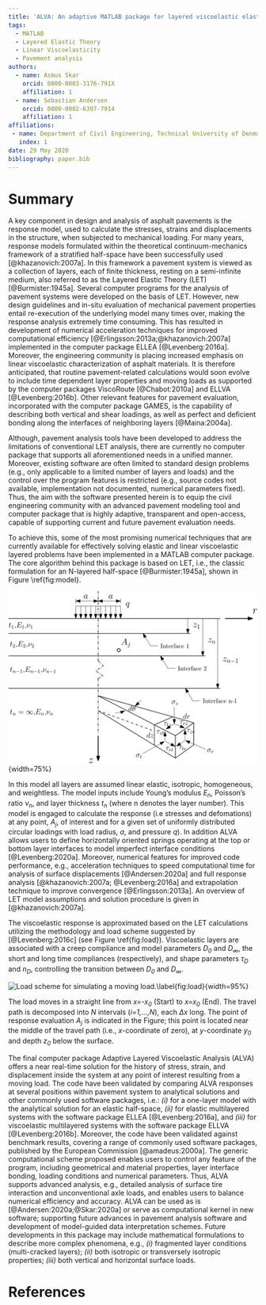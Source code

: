 ```yaml
---
title: 'ALVA: An adaptive MATLAB package for layered viscoelastic elastic analysis'
tags:
  - MATLAB
  - Layered Elastic Theory
  - Linear Viscoelasticity
  - Pavement analysis
authors:
  - name: Asmus Skar
    orcid: 0000-0003-3176-791X
    affiliation: 1
  - name: Sebastian Andersen
    orcid: 0000-0002-6397-7914
    affiliation: 1
affiliations:
 - name: Department of Civil Engineering, Technical University of Denmark, 2800 Kgs. Lyngby, Denmark
   index: 1
date: 29 May 2020
bibliography: paper.bib
---
```


# Summary
A key component in design and analysis of asphalt pavements is the response model, used to calculate the stresses, strains and displacements in the structure, when subjected to mechanical loading. For many years, response models formulated within the theoretical continuum-mechanics framework of a stratified half-space have been successfully used [@khazanovich:2007a]. In this framework a pavement system is viewed as a collection of layers, each of finite thickness, resting on a semi-infinite medium, also referred to as the Layered Elastic Theory (LET) [@Burmister:1945a].  Several computer programs for the analysis of pavement systems were developed on the basis of LET. However, new design guidelines and in-situ evaluation of mechanical pavement properties entail re-execution of the underlying model many times over, making the response analysis extremely time consuming. This has resulted in development of numerical acceleration techniques for improved computational efficiency [@Erlingsson:2013a;@khazanovich:2007a] implemented in the computer package ELLEA [@Levenberg:2016a]. Moreover, the engineering community is placing increased emphasis on linear viscoelastic characterization of asphalt materials. It is therefore anticipated, that routine pavement-related calculations would soon evolve to include time dependent layer properties and moving loads as supported by the computer packages ViscoRoute [@Chabot:2010a] and ELLVA [@Levenberg:2016b]. Other relevant features for pavement evaluation, incorporated with the computer package GAMES, is the capability of describing both vertical and shear loadings, as well as perfect and deficient bonding along the interfaces of neighboring layers [@Maina:2004a].

Although, pavement analysis tools have been developed to address the limitations of conventional LET analysis, there are currently no computer package that supports all aforementioned needs in a unified manner. Moreover, existing software are often limited to standard design problems (e.g., only applicable to a limited number of layers and loads) and the control over the program features is restricted (e.g., source codes not available, implementation not documented, numerical parameters fixed). Thus, the aim with the software presented herein is to equip the civil engineering community with an advanced pavement modeling tool and computer package that is highly adaptive, transparent and open-access, capable of supporting current and future pavement evaluation needs. 

To achieve this, some of the most promising numerical techniques that are currently available for effectively solving elastic and linear viscoelastic layered problems have been implemented in a MATLAB computer package. The core algorithm behind this package is based on LET, i.e., the classic formulation for an N-layered half-space [@Burmister:1945a], shown in Figure \ref{fig:model}.

![N-layered half-space model.\label{fig:model}](images/N_layer.png){width=75%}

In this model all layers are assumed linear elastic, isotropic, homogeneous, and weightless. The model inputs include Young’s modulus <i>E<sub>n</sub></i>, Poisson’s ratio <i>&nu;<sub>n</sub></i>, and layer thickness <i>t<sub>n</sub></i> (where n denotes the layer number). This model is engaged to calculate the response (i.e stresses and defomations) at any point, <i>A<sub>j</sub></i>, of interest and for a given set of uniformly distributed circular loadings with load radius, <i>a</i>, and pressure <i>q</i>). In addition ALVA allows users to define horizontally oriented springs operating at the top or bottom layer interfaces to model imperfect interface conditions [@Levenberg:2020a]. Moreover, numerical features for improved code performance, e.g., acceleration techniques to speed computational time for analysis of surface displacements [@Andersen:2020a] and full response analysis [@khazanovich:2007a; @Levenberg:2016a] and extrapolation technique to improve convergence [@Erlingsson:2013a]. An overview of LET model assumptions and solution procedure is given in [@khazanovich:2007a].

The viscoelastic response is approximated based on the LET calculations utilizing the methodology and load scheme suggested by [@Levenberg:2016c] (see Figure \ref{fig:load}). Viscoelastic layers are associated with a creep compliance and model parameters <i>D<sub>0</sub></i> and <i>D<sub>&infin;</sub></i>, the short and long time compliances (respectively), and shape parameters <i>&tau;<sub>D</sub></i> and <i>n<sub>D</sub></i>, controlling the transition between <i>D<sub>0</sub></i> and <i>D<sub>&infin;</sub></i>. 

![Load scheme for simulating a moving load.\label{fig:load}](images/VE_mesh.png){width=95%}

The load moves in a straight line from <i>x=-x<sub>0</sub></i> (Start) to <i>x=x<sub>0</sub></i> (End). The travel path is decomposed into <i>N</i> intervals (<i>i=1,…,N</i>), each <i>&Delta;x</i> long. The point of response evaluation <i>A<sub>j</sub></i> is indicated in the Figure; this point is located near the middle of the travel path (i.e., <i>x</i>-coordinate of zero), at <i>y</i>-coordinate <i>y<sub>0</sub></i> and depth <i>z<sub>0</sub></i> below the surface. 

The final computer package Adaptive Layered Viscoelastic Analysis (ALVA) offers a near real-time solution for the history of stress, strain, and displacement inside the system at any point of interest resulting from a moving load. The code have been validated by comparing ALVA responses at several positions within pavement system to analytical solutions and other commonly used software packages, i.e.: <i>(i)</i> for a one-layer model with the analytical solution for an elastic half-space,  <i>(ii)</i> for elastic multilayered systems with the software package ELLEA [@Levenberg:2016a], and <i>(iii)</i> for viscoelastic multilayered systems with the software package ELLVA [@Levenberg:2016b]. Moreover, the code have been validated against benchmark results, covering a range of commonly used software packages, published by the European Commission [@amadeus:2000a]. The generic computational scheme proposed enables users to control any feature of the program, including geometrical and material properties, layer interface bonding, loading conditions and numerical parameters. Thus, ALVA supports advanced analysis, e.g., detailed analysis of surface tire interaction and unconventional axle loads, and enables users to balance numerical efficiency and accuracy. ALVA can be used as is [@Andersen:2020a;@Skar:2020a] or serve as computational kernel in new software; supporting future advances in pavement analysis software and development of model-guided data interpretation schemes.
Future developments in this package may include mathematical formulations to describe more complex phenomena, e.g., <i>(i)</i> fragmented layer conditions (multi-cracked layers); <i>(ii)</i> both isotropic or transversely isotropic properties; <i>(iii)</i> both vertical and horizontal surface loads. 

# References
